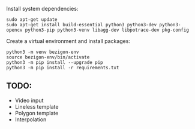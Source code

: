 Install system dependencies:
```
sudo apt-get update
sudo apt-get install build-essential python3 python3-dev python3-opencv python3-pip python3-venv libagg-dev libpotrace-dev pkg-config
```

Create a virtual environment and install packages:
```
python3 -m venv bezigon-env
source bezigon-env/bin/activate
python3 -m pip install --upgrade pip
python3 -m pip install -r requirements.txt
```

## TODO:
* Video input
* Lineless template
* Polygon template
* Interpolation
